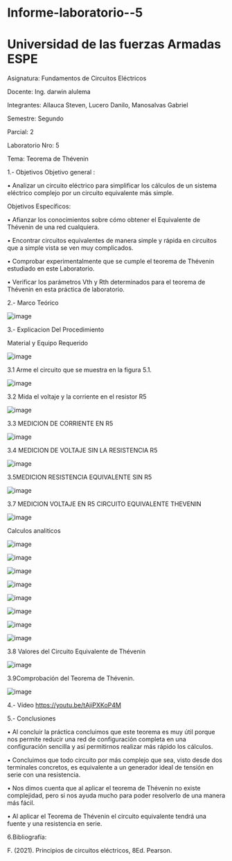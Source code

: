 # Informe-laboratorio--5
# Universidad de las fuerzas Armadas ESPE

Asignatura: Fundamentos de Circuitos Eléctricos

Docente: Ing. darwin alulema

Integrantes: Allauca Steven, Lucero Danilo, Manosalvas Gabriel

Semestre: Segundo

Parcial: 2

Laboratorio Nro: 5

Tema: Teorema de Thévenin

1.- Objetivos Objetivo general :

• Analizar un circuito eléctrico para simplificar los cálculos de un sistema eléctrico complejo por un circuito equivalente más simple.

Objetivos Específicos:

• Afianzar los conocimientos sobre cómo obtener el Equivalente de Thévenin de una red cualquiera.

• Encontrar circuitos equivalentes de manera simple y rápida en circuitos que a simple vista se ven muy complicados.

• Comprobar experimentalmente que se cumple el teorema de Thévenin estudiado en este Laboratorio.

• Verificar los parámetros Vth y Rth determinados para el teorema de Thévenin en esta práctica de laboratorio.

2.- Marco Teórico

![image](https://user-images.githubusercontent.com/94026628/149330733-3e6c7cd0-085c-4036-af70-27177e9ff1ec.png)

3.- Explicacion Del Procedimiento

Material y Equipo Requerido

![image](https://user-images.githubusercontent.com/94026628/149334207-4036663a-5a24-4c89-a681-28b091e43f4a.png)

3.1 Arme el circuito que se muestra en la figura 5.1.

![image](https://user-images.githubusercontent.com/94026628/149334261-d8dfbde8-df87-4dc6-9dca-c2caa83a1cd6.png)

3.2 Mida el voltaje y la corriente en el resistor R5

![image](https://user-images.githubusercontent.com/94026628/149334421-6bff1844-9d30-46cb-81cd-7330f6f2b194.png)

3.3 MEDICION DE CORRIENTE EN R5

![image](https://user-images.githubusercontent.com/94026628/149334588-795fd692-eabd-4ad2-90d0-fc9f6ec213d1.png)

3.4  MEDICION DE VOLTAJE SIN LA RESISTENCIA R5

![image](https://user-images.githubusercontent.com/94026628/149334750-45098fa2-33ae-45dd-bbe3-490a76fb9370.png)

3.5MEDICION RESISTENCIA EQUIVALENTE SIN R5

![image](https://user-images.githubusercontent.com/94026628/149334803-634b0f0b-7cb0-4c33-bb07-cc9abd6d0217.png)

3.7 MEDICION VOLTAJE EN R5 CIRCUITO EQUIVALENTE THEVENIN

![image](https://user-images.githubusercontent.com/94026628/149334968-1c1c2fcc-9b4c-47bb-ab7a-617c1ea44acb.png)

Calculos analiticos

![image](https://user-images.githubusercontent.com/94026628/149334999-53fc13c3-251e-4924-908f-0b20e3c09473.png)

![image](https://user-images.githubusercontent.com/94026628/149335598-2caf2339-f5c6-4734-b8e7-cf1941257208.png)

![image](https://user-images.githubusercontent.com/94026628/149335617-da350981-4529-4487-8d87-4bbedc24cdaa.png)

![image](https://user-images.githubusercontent.com/94026628/149335655-290fe5e4-5220-4e40-8d92-6bd122c8578d.png)

![image](https://user-images.githubusercontent.com/94026628/149335746-c4505d39-dd43-4e27-9363-ecd3bd6bad6a.png)

![image](https://user-images.githubusercontent.com/94026628/149335769-d39ab000-9828-4f88-9de5-cea24634c5ed.png)

![image](https://user-images.githubusercontent.com/94026628/149335798-f209dc0a-fd6e-404d-a060-b5cfde8559ae.png)

![image](https://user-images.githubusercontent.com/94026628/149335860-d868f10c-4ef3-4c0b-ac80-d5151deab884.png)

3.8  Valores del Circuito Equivalente de Thévenin

![image](https://user-images.githubusercontent.com/94026628/149335936-3a8a7653-600f-4a55-a6f4-8e09e215e970.png)

3.9Comprobación del Teorema de Thévenin.

![image](https://user-images.githubusercontent.com/94026628/149335958-1726574a-d24b-4141-8e12-44dae7a845b0.png)

4.- Vídeo  https://youtu.be/tAjiPXKoP4M

5.- Conclusiones

• Al concluir la práctica concluimos que este teorema es muy útil porque nos permite reducir una red de configuración completa en una configuración sencilla y así permitirnos realizar más rápido los cálculos.

• Concluimos que todo circuito por más complejo que sea, visto desde dos terminales concretos, es equivalente a un generador ideal de tensión en serie con una resistencia.

• Nos dimos cuenta que al aplicar el teorema de Thévenin no existe complejidad, pero si nos ayuda mucho para poder resolverlo de una manera más fácil.

• Al aplicar el Teorema de Thévenin el circuito equivalente tendrá una fuente y una resistencia en serie.

6.Bibliografía:

F. (2021). Principios de circuitos eléctricos, 8Ed. Pearson.


